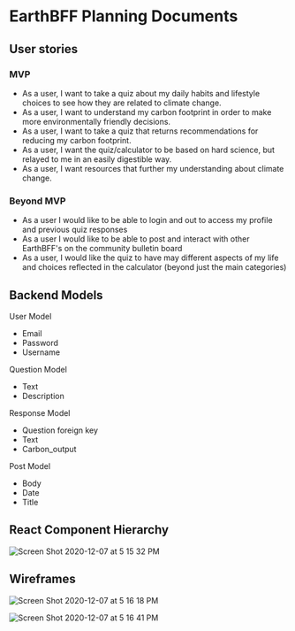 # EarthBFF Planning Documents


## User stories

### MVP
- As a user, I want to take a quiz about my daily habits and lifestyle choices to see how they are related to climate change.
- As a user, I want to understand my carbon footprint in order to make more environmentally friendly decisions.
- As a user, I want to take a quiz that returns recommendations for reducing my carbon footprint.
- As a user, I want the quiz/calculator to be based on hard science, but relayed to me in an easily digestible way.
- As a user, I want resources that further my understanding about climate change.

### Beyond MVP
- As a user I would like to be able to login and out to access my profile and previous quiz responses
- As a user I would like to be able to post and interact with other EarthBFF's on the community bulletin board
- As a user, I would like the quiz to have may different aspects of my life and choices reflected in the calculator (beyond just the main categories)

## Backend Models 

User Model
- Email
- Password
- Username

Question Model
- Text
- Description

Response Model
- Question foreign key
- Text
- Carbon_output 

Post Model
- Body
- Date
- Title

## React Component Hierarchy
![Screen Shot 2020-12-07 at 5 15 32 PM](https://media.git.generalassemb.ly/user/30933/files/d5a93300-38af-11eb-9874-a18b604a868e)

## Wireframes

![Screen Shot 2020-12-07 at 5 16 18 PM](https://media.git.generalassemb.ly/user/30933/files/ee194d80-38af-11eb-8dbf-98feb5dd457d)

![Screen Shot 2020-12-07 at 5 16 41 PM](https://media.git.generalassemb.ly/user/30933/files/fbced300-38af-11eb-997a-f01abe44eccb)
